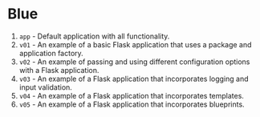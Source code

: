 # Blue

1. `app` - Default application with all functionality.
2. `v01` - An example of a basic Flask application that uses a package and application factory.
3. `v02` - An example of passing and using different configuration options with a Flask application.
4. `v03` - An example of a Flask application that incorporates logging and input validation.
5. `v04` - An example of a Flask application that incorporates templates.
6. `v05` - An example of a Flask application that incorporates blueprints.
